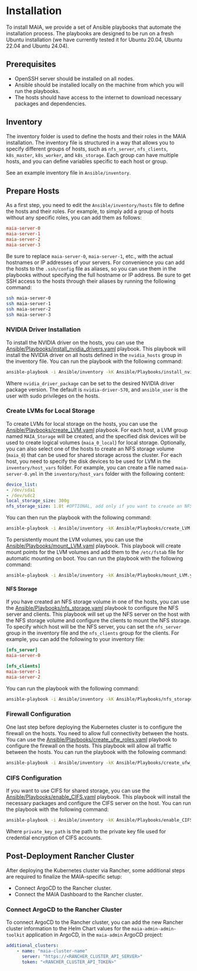 # Installation

To install MAIA, we provide a set of Ansible playbooks that automate the installation process. The playbooks are designed to be run on a fresh Ubuntu  installation (we have currently tested it for Ubuntu 20.04, Ubuntu 22.04 and Ubuntu 24.04).

## Prerequisites
- OpenSSH server should be installed on all nodes.
- Ansible should be installed locally on the machine from which you will run the playbooks.
- The hosts should have access to the internet to download necessary packages and dependencies.

## Inventory

The inventory folder is used to define the hosts and their roles in the MAIA installation. The inventory file is structured in a way that allows you to specify different groups of hosts, such as `nfs_server`, `nfs_clients`, `k8s_master`, `k8s_worker`, and `k8s_storage`. Each group can have multiple hosts, and you can define variables specific to each host or group.

See an example inventory file in `Ansible/inventory`.

## Prepare Hosts

As a first step, you need to edit the `Ansible/inventory/hosts` file to define the hosts and their roles. For example, to simply add a group of hosts without any specific roles, you can add them as follows:

```ini
maia-server-0
maia-server-1
maia-server-2
maia-server-3
```

Be sure to replace `maia-server-0`, `maia-server-1`, etc., with the actual hostnames or IP addresses of your servers.
For convenience you can add the hosts to the `.ssh/config` file as aliases, so you can use them in the playbooks without specifying the full hostname or IP address.
Be sure to get SSH access to the hosts through their aliases by running the following command:

```bash
ssh maia-server-0
ssh maia-server-1
ssh maia-server-2
ssh maia-server-3   
```

### NVIDIA Driver Installation

To install the NVIDIA driver on the hosts, you can use the [Ansible/Playbooks/install_nvidia_drivers.yaml](Ansible/Playbooks/install_nvidia_drivers.yaml) playbook. This playbook will install the NVIDIA driver on all hosts defined in the `nvidia_hosts` group in the inventory file. You can run the playbook with the following command:

```bash
ansible-playbook -i Ansible/inventory -kK Ansible/Playbooks/install_nvidia_drivers.yaml -e ansible_user=maia-admin -e nvidia_driver_package=nvidia-driver-570
```
Where `nvidia_driver_package` can be set to the desired NVIDIA driver package version. The default is `nvidia-driver-570`, and  `ansible_user` is the user with sudo privileges on the hosts.

### Create LVMs for Local Storage
To create LVMs for local storage on the hosts, you can use the [Ansible/Playbooks/create_LVM.yaml](Ansible/Playbooks/create_LVM.yaml) playbook.
For each host, a LVM group named `MAIA_Storage` will be created, and the specified disk devices will be used to create logical volumes (`maia_0_local`) for local storage. Optionally, you can also select one of the hosts to create an NFS storage volume (`maia_0`) that can be used for shared storage across the cluster.
For each host, you need to specify the disk devices to be used for LVM in the `inventory/host_vars` folder. For example, you can create a file named `maia-server-0.yml` in the `inventory/host_vars` folder with the following content:

```yaml
device_list:
- /dev/sda1
- /dev/sdc2
local_storage_size: 300g
nfs_storage_size: 1.8t #OPTIONAL, add only if you want to create an NFS storage in the host
```
You can then run the playbook with the following command:

```bash
ansible-playbook -i Ansible/inventory -kK Ansible/Playbooks/create_LVM.yaml -e ansible_user=maia-admin
```
To persistently mount the LVM volumes, you can use the [Ansible/Playbooks/mount_LVM.yaml](Ansible/Playbooks/mount_LVM.yaml) playbook. This playbook will create mount points for the LVM volumes and add them to the `/etc/fstab` file for automatic mounting on boot. You can run the playbook with the following command:

```bash
ansible-playbook -i Ansible/inventory -kK Ansible/Playbooks/mount_LVM.yaml -e ansible_user=maia-admin
```
#### NFS Storage
If you have created an NFS storage volume in one of the hosts, you can use the [Ansible/Playbooks/nfs_storage.yaml](Ansible/Playbooks/nfs_storage.yaml) playbook to configure the NFS server and clients. This playbook will set up the NFS server on the host with the NFS storage volume and configure the clients to mount the NFS storage. 
To specify which host will be the NFS server, you can set the `nfs_server` group in the inventory file and the `nfs_clients` group for the clients. For example, you can add the following to your inventory file:
```ini
[nfs_server]
maia-server-0

[nfs_clients]
maia-server-1
maia-server-2
```

You can run the playbook with the following command: 

```bash
ansible-playbook -i Ansible/inventory -kK Ansible/Playbooks/nfs_storage.yaml -e ansible_user=maia-admin
```

### Firewall Configuration
One last step before deploying the Kubernetes cluster is to configure the firewall on the hosts. You need to allow full connectivity between the hosts.
You can use the [Ansible/Playbooks/create_ufw_roles.yaml](Ansible/Playbooks/create_ufw_roles.yaml) playbook to configure the firewall on the hosts. This playbook will allow all traffic between the hosts. You can run the playbook with the following command:

```bash
ansible-playbook -i Ansible/inventory -kK Ansible/Playbooks/create_ufw_roles.yaml -e ansible_user=maia-admin
```

### CIFS Configuration
If you want to use CIFS for shared storage, you can use the [Ansible/Playbooks/enable_CIFS.yaml](Ansible/Playbooks/enable_CIFS.yaml) playbook. This playbook will install the necessary packages and configure the CIFS server on the host. You can run the playbook with the following command:

```bash
ansible-playbook -i Ansible/inventory -kK Ansible/Playbooks/enable_CIFS.yaml -e ansible_user=maia-admin -e private_key_path=<PATH_TO_PRIVATE_KEY>
``` 
Where `private_key_path` is the path to the private key file used for credential encryption of CIFS accounts.


## Post-Deployment Rancher Cluster

After deploying the Kubernetes cluster via Rancher, some additional steps are required to finalize the MAIA-specific setup:
- Connect ArgoCD to the Rancher cluster.
- Connect the MAIA Dashboard to the Rancher cluster.

### Connect ArgoCD to the Rancher Cluster
To connect ArgoCD to the Rancher cluster, you can add the new Rancher cluster information to the Helm Chart values for the `maia-admin-admin-toolkit` application in ArgoCD, in the `maia-admin` ArgoCD project:
```yaml
additional_clusters:
    - name: "maia-cluster-name"
      server: "https://<RANCHER_CLUSTER_API_SERVER>"
      token: "<RANCHER_CLUSTER_API_TOKEN>"
```
